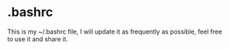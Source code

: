# .bashrc

This is my ~/.bashrc file, I will update it as frequently as possible, feel free to
use it and share it.
